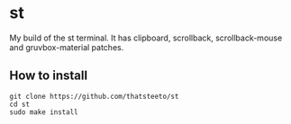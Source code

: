 # st
My build of the st terminal. It has clipboard, scrollback, scrollback-mouse and gruvbox-material patches.

## How to install
```
git clone https://github.com/thatsteeto/st
cd st
sudo make install

```

